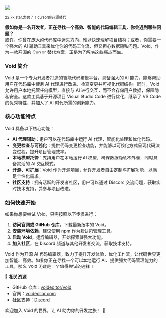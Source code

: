 <img src="/assets/image/250607-void.png"/> 

<small>22.7k star,太强了！cursor的开源替代</small>

**假如你是一名开发者，正在寻找一个高效、智能的代码编辑工具，你会遇到哪些问题？**  
或许，你曾在庞大的代码库中迷失方向，难以快速理解项目结构；或者，你需要一个强大的 AI 辅助工具来优化你的代码工作流，但又担心数据隐私问题。Void，作为一款开源的 Cursor 替代方案，正是为了解决这些痛点而生。  

### **Void 简介**  
Void 是一个专为开发者打造的智能代码编辑平台，具备强大的 AI 能力，能够帮助用户在代码库中使用 AI 代理进行改进、检查变更并可视化代码结构。同时，Void 允许用户本地托管任何模型，直接与 AI 进行交互，而不会存储用户数据，保障隐私安全。这款工具基于开源项目 Visual Studio Code 进行优化，继承了 VS Code 的优秀特性，并加入了 AI 时代所需的创新能力。

### **核心功能特点**  
Void 具备以下核心功能：  
- **AI 代理辅助**：用户可以在代码库中运行 AI 代理，智能化处理和优化代码。  
- **变更检查与可视化**：提供代码变更检查功能，并能够以可视化方式呈现代码演变过程，提升项目管理效率。  
- **本地模型托管**：支持用户在本地运行 AI 模型，确保数据隐私不外泄，同时具备灵活的 AI 交互模式。  
- **开源、可扩展**：Void 作为开源项目，允许开发者自由定制与扩展功能，以满足个性化需求。  
- **社区支持**：拥有活跃的开发者社区，用户可以通过 Discord 交流问题，获取实时技术支持，并参与项目改进。

### **如何快速开始**  
如果你想要尝试 Void，只需按照以下步骤进行：  
1. **访问官网或 GitHub 仓库**，下载最新版本的 Void。  
2. **安装环境依赖**，建议使用 npm 作为默认包管理工具。  
3. **启动 Void**，运行编辑器，开始探索其强大功能。  
4. **加入社区**，在 Discord 频道与其他开发者交流，获取技术支持。  

Void 作为开源 AI 代码编辑器，致力于提升开发体验，优化工作流，让代码世界更加智能、高效。如果你正在寻找一个可以本地运行 AI、提供强大代码管理能力的工具，那么 Void 无疑是一个值得尝试的选择！  

🔗 **相关资源**  
- GitHub 仓库：[voideditor/void](https://github.com/voideditor/void)  
- 官网：[voideditor.com](https://voideditor.com)  
- 社区支持：[Discord](https://discord.com/invite/voideditor)  

欢迎加入 Void 的世界，让 AI 助力你的开发之旅！ 🚀  
